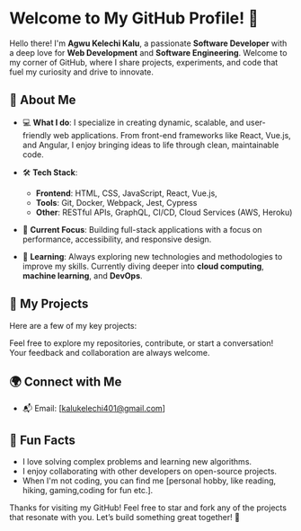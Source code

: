 # Welcome to My GitHub Profile! 👋

Hello there! I'm **Agwu Kelechi Kalu**, a passionate **Software Developer** with a deep love for **Web Development** and **Software Engineering**. Welcome to my corner of GitHub, where I share projects, experiments, and code that fuel my curiosity and drive to innovate.

## 🚀 About Me

- 💻 **What I do**: I specialize in creating dynamic, scalable, and user-friendly web applications. From front-end frameworks like React, Vue.js, and Angular, I enjoy bringing ideas to life through clean, maintainable code.
- 🛠 **Tech Stack**:
  - **Frontend**: HTML, CSS, JavaScript, React, Vue.js,
  - **Tools**: Git, Docker, Webpack, Jest, Cypress
  - **Other**: RESTful APIs, GraphQL, CI/CD, Cloud Services (AWS, Heroku)

- 🎯 **Current Focus**: Building full-stack applications with a focus on performance, accessibility, and responsive design.

- 🌱 **Learning**: Always exploring new technologies and methodologies to improve my skills. Currently diving deeper into **cloud computing**, **machine learning**, and **DevOps**.

## 📂 My Projects

Here are a few of my key projects:

Feel free to explore my repositories, contribute, or start a conversation! Your feedback and collaboration are always welcome.

## 🌍 Connect with Me
- 📬 Email: [kalukelechi401@gmail.com]

## 🎉 Fun Facts
- I love solving complex problems and learning new algorithms.
- I enjoy collaborating with other developers on open-source projects.
- When I'm not coding, you can find me [personal hobby, like reading, hiking, gaming,coding for fun etc.].

Thanks for visiting my GitHub! Feel free to star and fork any of the projects that resonate with you. Let’s build something great together! 🚀
